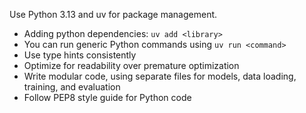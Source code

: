 Use Python 3.13 and uv for package management.
- Adding python dependencies: `uv add <library>`
- You can run generic Python commands using `uv run <command>`
- Use type hints consistently
- Optimize for readability over premature optimization
- Write modular code, using separate files for models, data loading, training, and evaluation
- Follow PEP8 style guide for Python code
